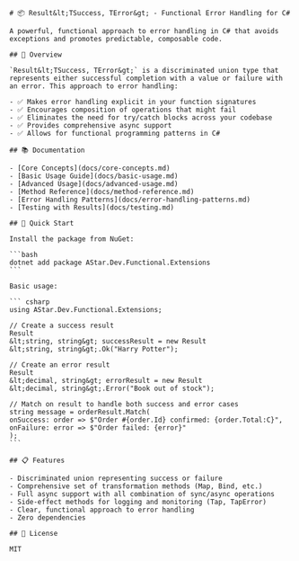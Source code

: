     # 📦 Result&lt;TSuccess, TError&gt; - Functional Error Handling for C#

    A powerful, functional approach to error handling in C# that avoids exceptions and promotes predictable, composable code.

    ## 🧭 Overview

    `Result&lt;TSuccess, TError&gt;` is a discriminated union type that represents either successful completion with a value or failure with an error. This approach to error handling:

    - ✅ Makes error handling explicit in your function signatures
    - ✅ Encourages composition of operations that might fail
    - ✅ Eliminates the need for try/catch blocks across your codebase
    - ✅ Provides comprehensive async support
    - ✅ Allows for functional programming patterns in C#

    ## 📚 Documentation

    - [Core Concepts](docs/core-concepts.md)
    - [Basic Usage Guide](docs/basic-usage.md)
    - [Advanced Usage](docs/advanced-usage.md)
    - [Method Reference](docs/method-reference.md)
    - [Error Handling Patterns](docs/error-handling-patterns.md)
    - [Testing with Results](docs/testing.md)

    ## 🚀 Quick Start

    Install the package from NuGet:

    ```bash
    dotnet add package AStar.Dev.Functional.Extensions
    ```

    Basic usage:

    ``` csharp
    using AStar.Dev.Functional.Extensions;

    // Create a success result
    Result
    &lt;string, string&gt; successResult = new Result
    &lt;string, string&gt;.Ok("Harry Potter");

    // Create an error result
    Result
    &lt;decimal, string&gt; errorResult = new Result
    &lt;decimal, string&gt;.Error("Book out of stock");

    // Match on result to handle both success and error cases
    string message = orderResult.Match(
    onSuccess: order => $"Order #{order.Id} confirmed: {order.Total:C}",
    onFailure: error => $"Order failed: {error}"
    );
    ```

    ## 📋 Features

    - Discriminated union representing success or failure
    - Comprehensive set of transformation methods (Map, Bind, etc.)
    - Full async support with all combination of sync/async operations
    - Side-effect methods for logging and monitoring (Tap, TapError)
    - Clear, functional approach to error handling
    - Zero dependencies

    ## 📄 License

    MIT
